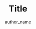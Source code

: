 ---
title: "Title"
description: "String"
published: 2023/11/2
# slug for link and picture
slug: "building-your-first-api-with-expressjs-a-beginners-guide"
# slug as video link
video_slug: "https://youtube.com"
# image | video  | youtube_video | none
cover_type: 'image'
tags: ['tag_name', 'tag_name2']
# topic is main thing. For example, topic for vue / typescript tutorial is software developmennt. Topic can be only one 
topic: ['topic_name']
author: author_name
---